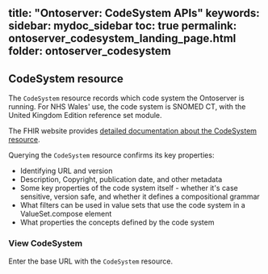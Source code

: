 title: "Ontoserver: CodeSystem APIs"
keywords: 
sidebar: mydoc_sidebar
toc: true
permalink: ontoserver_codesystem_landing_page.html
folder: ontoserver_codesystem 
---

## CodeSystem resource

The `CodeSystem` resource records which code system the Ontoserver is running. For NHS Wales' use, the code system is SNOMED CT, with the United Kingdom Edition reference set module. 

The FHIR website provides [detailed documentation about the CodeSystem resource](https://www.hl7.org/fhir/STU3/codesystem.html).

Querying the `CodeSystem` resource confirms its key properties:

* Identifying URL and version
* Description, Copyright, publication date, and other metadata
* Some key properties of the code system itself - whether it's case sensitive, version safe, and whether it defines a compositional grammar
* What filters can be used in value sets that use the code system in a ValueSet.compose element
* What properties the concepts defined by the code system

### View CodeSystem

Enter the base URL with the `CodeSystem` resource. 



